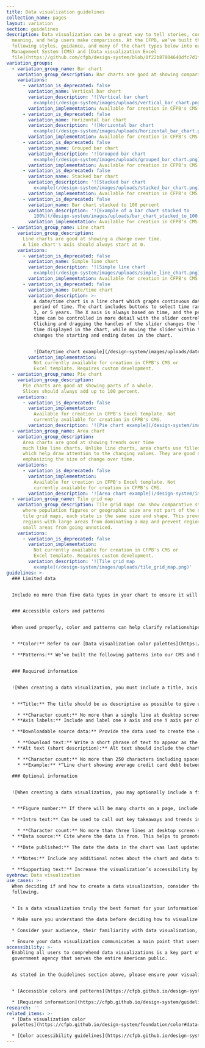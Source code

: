 ```yaml
---
title: Data visualization guidelines
collection_name: pages
layout: variation
section: guidelines
description: Data visualization can be a great way to tell stories, convey
  meaning, and help users make comparisons. At the CFPB, we’ve built the
  following styles, guidance, and many of the chart types below into our Content
  Management System (CMS) and [Data visualization Excel
  file](https://github.com/cfpb/design-system/blob/0f22b87804640dfc7d1f1ae1f6a82ad507e9887c/docs/assets/CFPB%20Excel%20Data%20Samples%20v2.0.xlsx).
variation_groups:
  - variation_group_name: Bar chart
    variation_group_description: Bar charts are good at showing comparisons of discrete items or categories.
    variations:
      - variation_is_deprecated: false
        variation_name: Vertical bar chart
        variation_description: '![Vertical bar chart
          example](/design-system/images/uploads/vertical_bar_chart.png)'
        variation_implementation: Available for creation in CFPB's CMS and Excel template
      - variation_is_deprecated: false
        variation_name: Horizontal bar chart
        variation_description: '![Horizontal bar chart
          example](/design-system/images/uploads/horizontal_bar_chart.png)'
        variation_implementation: Available for creation in CFPB's CMS and Excel template
      - variation_is_deprecated: false
        variation_name: Grouped bar chart
        variation_description: '![Grouped bar chart
          example](/design-system/images/uploads/grouped_bar_chart.png)'
        variation_implementation: Available for creation in CFPB's CMS and Excel template
      - variation_is_deprecated: false
        variation_name: Stacked bar chart
        variation_description: '![Stacked bar chart
          example](/design-system/images/uploads/stacked_bar_chart.png)'
        variation_implementation: Available for creation in CFPB's CMS and Excel template
      - variation_is_deprecated: false
        variation_name: Bar chart stacked to 100 percent
        variation_description: '![Example of a bar chart stacked to
          100%](/design-system/images/uploads/bar_chart_stacked_to_100.png)'
        variation_implementation: Available for creation in CFPB's CMS and Excel template
  - variation_group_name: Line chart
    variation_group_description:
      Line charts are good at showing a change over time.
      A line chart's axis should always start at 0.
    variations:
      - variation_is_deprecated: false
        variation_name: Simple line chart
        variation_description: '![Simple line chart
          example](/design-system/images/uploads/simple_line_chart.png)'
        variation_implementation: Available for creation in CFPB's CMS and Excel template
      - variation_is_deprecated: false
        variation_name: Date/time chart
        variation_description: >-
          A date/time chart is a line chart which graphs continuous data over a
          period of time. The chart includes buttons to select time ranges of 1,
          3, or 5 years. The X axis is always based on time, and the period of
          time can be controlled in more detail with the slider control.
          Clicking and dragging the handles of the slider changes the length of
          time displayed in the chart, while moving the slider within the bar
          changes the starting and ending dates in the chart.


          ![Date/time chart example](/design-system/images/uploads/date_time_chart.png)
        variation_implementation:
          Not currently available for creation in CFPB's CMS or
          Excel template. Requires custom development.
  - variation_group_name: Pie chart
    variation_group_description:
      Pie charts are good at showing parts of a whole.
      Slices should always add up to 100 percent.
    variations:
      - variation_is_deprecated: false
        variation_implementation:
          Available for creation in CFPB's Excel template. Not
          currently available for creation in CFPB's CMS.
        variation_description: '![Pie chart example](/design-system/images/uploads/pie_chart.png)'
  - variation_group_name: Area chart
    variation_group_description:
      Area charts are good at showing trends over time
      much like line charts. Unlike line charts, area charts use filled areas
      which help draw attention to the changing values. They are good at
      emphasizing the size of change over time.
    variations:
      - variation_is_deprecated: false
        variation_implementation:
          Available for creation in CFPB's Excel template. Not
          currently available for creation in CFPB's CMS.
        variation_description: '![Area chart example](/design-system/images/uploads/area_chart.png)'
  - variation_group_name: Tile grid map
    variation_group_description: Tile grid maps can show comparative state data
      where population figures or geographic size are not part of the story. In
      tile grid maps, each state is the same size and shape. This prevents
      regions with large areas from dominating a map and prevent regions with
      small areas from going unnoticed.
    variations:
      - variation_is_deprecated: false
        variation_implementation:
          Not currently available for creation in CFPB's CMS or
          Excel template. Requires custom development.
        variation_description: '![Tile grid map
          example](/design-system/images/uploads/tile_grid_map.png)'
guidelines: >-
  ### Limited data


  Include no more than five data types in your chart to ensure it will be readable and accessible. For example, a line chart should have no more than five lines, and a pie chart should have no more than five slices. If you need to show more than five data types, break your chart into multiple smaller charts.  


  ### Accessible colors and patterns 


  When used properly, color and patterns can help clarify relationships and differences between data and maintain a consistent brand voice. When used poorly, color and patterns can overwhelm the user, make the data confusing, and break with brand standards. 


  * **Color:** Refer to our [Data visualization color palettes](https://cfpb.github.io/design-system/foundation/color#data-visualization-palettes) and [Color accessibility guidelines](https://cfpb.github.io/design-system/foundation/color#accessibility) when choosing colors for your visualization. 

  * **Patterns:** We’ve built the following patterns into our CMS and Excel template: square dot, round dot, dash, and long dash.


  ### Required information


  ![When creating a data visualization, you must include a title, axis labels, downloadable source data, and alt text.](/design-system/images/uploads/data_visualization_required_information.png)


  * **Title:** The title should be as descriptive as possible to give users a sense of what the chart will be about.  

    * **Character count:** No more than a single line at desktop screen size (approx. 95 characters including spaces) 
  * **Axis labels:** Include and label one X axis and one Y axis per chart. 

  * **Downloadable source data:** Provide the data used to create the chart in an Excel or CSV file. Within the file, format the data as a table with header columns for accessibility. Please reference this [table accessibility video](https://www.section508.gov/training/spreadsheets/aed-cop-xlsx05/) for guidance.   

    * **Download text:** Write a short phrase of text to appear as the link text when a user clicks to download the data. The text should succinctly describe the data the file contains so it is clear to a user using a screen reader what they are downloading. 
  * **Alt text (short description):** Alt text should include the chart type, type of data, and main takeaway. This text will not be visible on the page. Rather, it will be read by a screen reader.  

    * **Character count:** No more than 250 characters including spaces
    * **Example:** *“Line chart showing average credit card debt between June 2018 and September 2019 stayed relatively stable across respondents, whether or not they reported difficulty paying expenses.”*

  ### Optional information


  ![When creating a data visualization, you may optionally include a figure number, intro text, data source, date published, notes, and supporting text.](/design-system/images/uploads/data_visualization_optional_info.png)


  * **Figure number:** If there will be many charts on a page, include a figure number with each chart. This will appear as text above the chart’s title.

  * **Intro text:** Can be used to call out key takeaways and trends in the chart data. This will help a user understand why they may want to explore the data.

    * **Character count:** No more than three lines at desktop screen size (approx. 250 characters including spaces)
  * **Data source:** Cite where the data is from. This helps to promote trust and validity. Whenever possible, link to the original source. 

  * **Date published:** The date the data in the chart was last updated

  * **Notes:** Include any additional notes about the chart and data to describe aspects such as caveats or inconsistencies with the data. 

  * **Supporting text:** Increase the visualization’s accessibility by further describing it in the main body of text. In addition to text placed within the data visualization itself, describe the chart data, trends, and key takeaways in greater detail in the paragraphs directly following the visualization. This is especially necessary for more complex charts.
eyebrow: Data visualization
use_cases: >-
  When deciding if and how to create a data visualization, consider the
  following. 


  * Is a data visualization truly the best format for your information? Data visualizations can be powerful in showing aspects such as patterns and comparisons. But sometimes data visualization isn’t the best approach, and a well-crafted sentence or table may actually be more impactful in conveying a specific point. 

  * Make sure you understand the data before deciding how to visualize it. For instance, bar charts are good at showing comparisons whereas line charts are good at showing a change over time.  

  * Consider your audience, their familiarity with data visualization, and how much information they need. 

  * Ensure your data visualization communicates a main point that users can easily recognize and walk away with.
accessibility: >-
  Enabling all users to comprehend data visualizations is a key part of being a
  government agency that serves the entire American public.  


  As stated in the Guidelines section above, please ensure your visualization includes the following. 


  * [Accessible colors and patterns](https://cfpb.github.io/design-system/guidelines/data-visualization-guidelines#use-accessible-colors-and-patterns)

  * [Required information](https://cfpb.github.io/design-system/guidelines/data-visualization-guidelines#required-information) including a chart title, alt text, downloadable source data, download text, and axis labels
research: ''
related_items: >-
  * [Data visualization color
  palettes](https://cfpb.github.io/design-system/foundation/color#data-visualization-palettes-1)

  * [Color accessibility guidelines](https://cfpb.github.io/design-system/foundation/color#accessibility)
---
```

